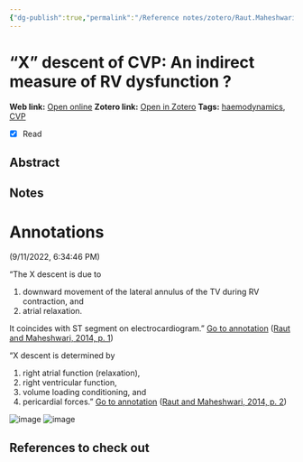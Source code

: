 ```yaml
---
{"dg-publish":true,"permalink":"/Reference notes/zotero/Raut.Maheshwari2014/","title":"“X” descent of CVP: An indirect measure of RV dysfunction ?"}
---
```



# “X” descent of CVP: An indirect measure of RV dysfunction ?
**Web link:** [Open online](https://www.ncbi.nlm.nih.gov/pmc/articles/PMC4152694/)
**Zotero link:** [Open in Zotero](zotero://select/items/@Raut.Maheshwari2014)
**Tags:** [haemodynamics](haemodynamics), [CVP](../../Knowledge/Medicine/Central%20venous%20pressure.md)
- [x] Read

## Abstract



## Notes
# Annotations  
(9/11/2022, 6:34:46 PM)

“The X descent is due to 
1. downward movement of the lateral annulus of the TV during RV contraction, and 
2. atrial relaxation. 

It coincides with ST segment on electrocardiogram.” [Go to annotation](zotero://open-pdf/library/items/ZUJKT5U8?page=1&annotation=R7R9CEXA) ([Raut and Maheshwari, 2014, p. 1](zotero://select/library/items/IGS4Q9HH))

“X descent is determined by
1. right atrial function (relaxation),
2. right ventricular function, 
3. volume loading conditioning, and 
4. pericardial forces.” [Go to annotation](zotero://open-pdf/library/items/ZUJKT5U8?page=2&annotation=RQNUX6B3) ([Raut and Maheshwari, 2014, p. 2](zotero://select/library/items/IGS4Q9HH))

![image](https://pub-23ef68458aab474daba6b39d398a7a32.r2.dev/f7bcb0f8f85f8598c587a45454586617.png)
![image](https://pub-23ef68458aab474daba6b39d398a7a32.r2.dev/37618b35abe97b0783733145e1eb1188.png)

## References to check out